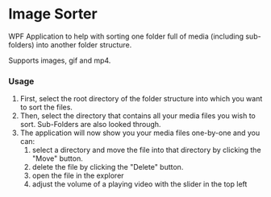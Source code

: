 # Image Sorter
WPF Application to help with sorting one folder full of media (including sub-folders) into another folder structure.

Supports images, gif and mp4.

### Usage ###
1. First, select the root directory of the folder structure into which you want to sort the files.
2. Then, select the directory that contains all your media files you wish to sort. Sub-Folders are also looked through.
3. The application will now show you your media files one-by-one and you can:
   1. select a directory and move the file into that directory by clicking the "Move" button.
   2. delete the file by clicking the "Delete" button.
   3. open the file in the explorer
   4. adjust the volume of a playing video with the slider in the top left

